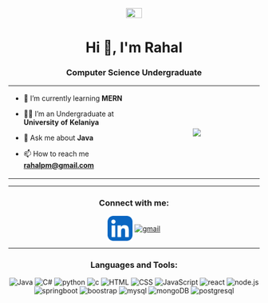 <p align="center" ><img  src = "https://user-images.githubusercontent.com/74038190/229223263-cf2e4b07-2615-4f87-9c38-e37600f8381a.gif" width = 25% height="25%"></p>
<h1 align="center">Hi 👋, I'm Rahal</h1>
<h3 align="center">Computer Science Undergraduate</h3>
<!--
<p align="center"> 
  <img src="https://komarev.com/ghpvc/?username=rhl728&label=Profile%20views&color=0e75b6&style=flat" alt="profileViews" /> 
</p>
-->
<table align="center" border="0">
<tr >
<td width="50%" align="left" >
  
- 🌱 I’m currently learning **MERN**

- 🧑‍🎓 I’m an Undergraduate at **University of Kelaniya**

- 💬 Ask me about **Java**

- 📫 How to reach me **rahalpm@gmail.com**
  

</td>
<td align="center" >
  <img  align="center"  src="https://github-readme-stats.anuraghazra1.vercel.app/api/top-langs/?username=rhl728&theme=dark&hide_border=false&no-bg=true&no-frame=true&langs_count=10"/>
</td>
</tr>
</table>

---

<h3 align="center">Connect with me:</h3>
<p align="center">
<a href="www.linkedin.com/in/rahal-mahawaththe-39453a251" target="blank"><img href="www.linkedin.com/in/rahal-mahawaththe-39453a251" target="blank" align="center" src="https://github.com/tandpfun/skill-icons/blob/main/icons/LinkedIn.svg" alt="rahal" height="50" width="50" /></a>
<a href="rahalpm@gmail.com" target="blanks"><img align="center" src="https://upload.wikimedia.org/wikipedia/commons/7/7e/Gmail_icon_%282020%29.svg" alt="gmail" height="50" width="50"/> </a>
  
</p>

---

<h3 align="center">Languages and Tools:</h3>
<p align="center"> 

<img src="https://www.vectorlogo.zone/logos/java/java-icon.svg" alt="Java" width="50" height="50"/>
<img src="https://cdn.worldvectorlogo.com/logos/c--4.svg" alt="C#" width="50" height="50"/>
<img src="https://cdn.worldvectorlogo.com/logos/python-5.svg" alt="python" width="50" height="50"/>
<img src="https://cdn.worldvectorlogo.com/logos/c-1.svg" alt="c" width="50" height="50"/>

<img src="https://cdn.worldvectorlogo.com/logos/html-1.svg" alt="HTML" width="50" height="50"/>
<img src="https://cdn.worldvectorlogo.com/logos/css-3.svg" alt="CSS" width="50" height="50"/>
<img src="https://cdn.worldvectorlogo.com/logos/logo-javascript.svg" alt="JavaScript" width="50" height="50"/>
<img src="https://cdn.worldvectorlogo.com/logos/react-2.svg" alt="react" width="50" height="50"/>
<img src="https://www.vectorlogo.zone/logos/nodejs/nodejs-icon.svg" alt="node.js" width="50" height="50"/>

<img src="https://cdn.worldvectorlogo.com/logos/spring-3.svg" alt="springboot" width="50" height="50"/>
<img src="https://cdn.worldvectorlogo.com/logos/bootstrap-5-1.svg" alt="boostrap" width="50" height="50"/>


<img src="https://www.vectorlogo.zone/logos/mysql/mysql-icon.svg" alt="mysql" width="50" height="50"/>
<img src="https://www.vectorlogo.zone/logos/mongodb/mongodb-icon.svg" alt="mongoDB" width="50" height="50"/>
<img src="https://cdn.worldvectorlogo.com/logos/postgresql.svg" alt="postgresql" width="50" height="50"/>

</p>

